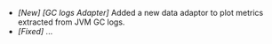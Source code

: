 * _[New] [GC logs Adapter]_ Added a new data adaptor to plot metrics extracted from JVM GC logs.  
* _[Fixed]_ ...